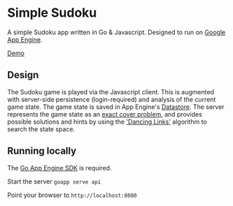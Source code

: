 # Simple Sudoku 

A simple Sudoku app written in Go & Javascript. Designed to run on [Google App Engine](https://cloud.google.com/appengine/docs).

[Demo](http://sudoku-simple.appspot.com)

## Design

The Sudoku game is played via the Javascript client. This is augmented with
server-side persistence (login-required) and analysis of the current game state.
The game state is saved in App Engine's [Datastore](https://cloud.google.com/appengine/docs/go/datastore/). The server represents the
game state as an [exact cover problem](http://en.wikipedia.org/wiki/Exact_cover), and provides possible solutions and hints
by using the ['Dancing
Links'](http://www-cs-faculty.stanford.edu/~uno/papers/dancing-color.ps.gz) algorithm to search the state space.

## Running locally
The [Go App Engine SDK](https://cloud.google.com/appengine/docs/go/) is required.

Start the server
`goapp serve api`

Point your browser to `http://localhost:8080` 

